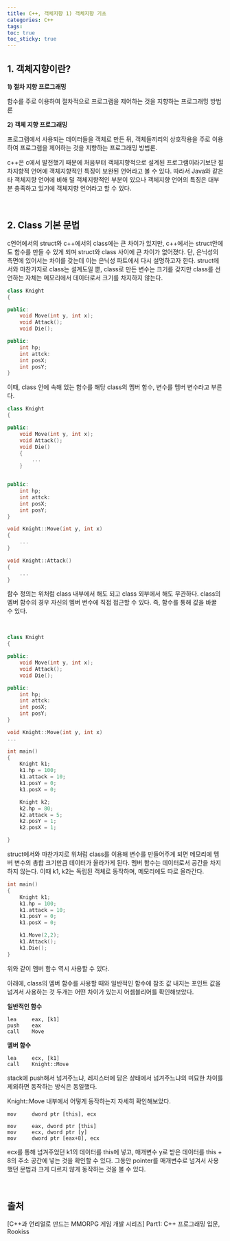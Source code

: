 ```yaml
---
title: C++, 객체지향 1) 객체지향 기초
categories: C++
tags: 
toc: true
toc_sticky: true
---
```

## **1. 객체지향이란?**

**1) 절차 지향 프로그래밍**
 
함수를 주로 이용하여 절차적으로 프로그램을 제어하는 것을 지향하는 프로그래밍 방법론

**2) 객체 지향 프로그래밍**

프로그램에서 사용되는 데이터들을 객체로 만든 뒤, 객체들끼리의 상호작용을 주로 이용하여 프로그램을 제어하는 것을 지향하는 프로그래밍 방법론. 

c++은 c에서 발전했기 때문에 처음부터 객체지향적으로 설계된 프로그램이라기보단 절차지향적 언어에 객체지향적인 특징이 보완된 언어라고 볼 수 있다. 따라서 Java와 같은 타 객체지향 언어에 비해 덜 객체지향적인 부분이 있으나 객체지향 언어의 특징은 대부분 충족하고 있기에 객체지향 언어라고 할 수 있다. 

<br/>

## **2. Class 기본 문법**

c언어에서의 struct와 c++에서의 class에는 큰 차이가 있지만, c++에서는 struct안에도 함수를 만들 수 있게 되며 struct와 class 사이에 큰 차이가 없어졌다. 단, 은닉성의 측면에 있어서는 차이를 갖는데 이는 은닉성 파트에서 다시 설명하고자 한다. struct에서와 마찬가지로 class는 설계도일 뿐, class로 만든 변수는 크기를 갖지만 class를 선언하는 자체는 메모리에서 데이터로서 크기를 차지하지 않는다. 

```c++
class Knight
{

public:
    void Move(int y, int x);
    void Attack();
    void Die();

public:
    int hp;
    int attck:
    int posX;
    int posY;
}
```
이때, class 안에 속해 있는 함수를 해당 class의 멤버 함수, 변수를 멤버 변수라고 부른다.  

```c++
class Knight
{

public:
    void Move(int y, int x);
    void Attack();
    void Die()
    {
        ...
    }


public:
    int hp;
    int attck:
    int posX;
    int posY;
}

void Knight::Move(int y, int x)
{
    ...
}

void Knight::Attack()
{
    ...
}
```
함수 정의는 위처럼 class 내부에서 해도 되고 class 외부에서 해도 무관하다. class의 멤버 함수의 경우 자신의 멤버 변수에 직접 접근할 수 있다. 즉, 함수를 통해 값을 바꿀 수 있다.

<br/>

```c++
class Knight
{

public:
    void Move(int y, int x);
    void Attack();
    void Die();

public:
    int hp;
    int attck:
    int posX;
    int posY;
}

void Knight::Move(int y, int x)
...

int main()
{
    Knight k1;
    k1.hp = 100;
    k1.attack = 10;
    k1.posY = 0;
    k1.posX = 0;

    Knight k2;
    k2.hp = 80;
    k2.attack = 5;
    k2.posY = 1;
    k2.posX = 1;

}
```

struct에서와 마찬가지로 위처럼 class를 이용해 변수를 만들어주게 되면 메모리에 멤버 변수의 총합 크기만큼 데이터가 올라가게 된다. 멤버 함수는 데이터로서 공간을 차지하지 않는다. 이때 k1, k2는 독립된 객체로 동작하며, 메모리에도 따로 올라간다. 

```c++
int main()
{
    Knight k1;
    k1.hp = 100;
    k1.attack = 10;
    k1.posY = 0;
    k1.posX = 0;

    k1.Move(2,2);
    k1.Attack();
    k1.Die();
}
```
위와 같이 멤버 함수 역시 사용할 수 있다. 

아래에, class의 멤버 함수를 사용할 때와 일반적인 함수에 참조 값 내지는 포인트 값을 넘겨서 사용하는 것 두개는 어떤 차이가 있는지 어셈블리어를 확인해보았다. 

**일반적인 함수**
```
lea     eax, [k1]
push    eax
call    Move
```

**멤버 함수**
```
lea     ecx, [k1]
call    Knight::Move
```
stack에 push해서 넘겨주느냐, 레지스터에 담은 상태에서 넘겨주느냐의 미묘한 차이를 제외하면 동작하는 방식은 동일했다. 

Knight::Move 내부에서 어떻게 동작하는지 자세히 확인해보았다.

```
mov     dword ptr [this], ecx

mov     eax, dword ptr [this]
mov     ecx, dword ptr [y]
mov     dword ptr [eax+8], ecx
```
ecx를 통해 넘겨주었던 k1의 데이터를 this에 넣고, 매개변수 y로 받은 데이터를 this + 8의 주소 공간에 넣는 것을 확인할 수 있다. 그동안 pointer를 매개변수로 넘겨서 사용했던 문법과 크게 다르지 않게 동작하는 것을 볼 수 있다. 

<br/>

## **출처**

[C++과 언리얼로 만드는 MMORPG 게임 개발 시리즈] Part1: C++ 프로그래밍 입문, Rookiss
